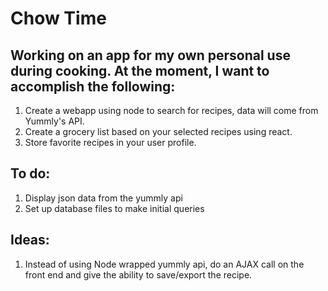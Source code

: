 # Chow Time

## Working on an app for my own personal use during cooking. At the moment, I want to accomplish the following:
1. Create a webapp using node to search for recipes, data will come from Yummly's API.
2. Create a grocery list based on your selected recipes using react.
3. Store favorite recipes in your user profile.

## To do:
1. Display json data from the yummly api
2. Set up database files to make initial queries

## Ideas:
1. Instead of using Node wrapped yummly api, do an AJAX call on the front end and give the ability to save/export the recipe.

